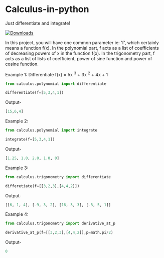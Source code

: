 # Calculus-in-python
Just differentiate and integrate!

[![Downloads](https://pepy.tech/badge/pythcalculus)](https://pepy.tech/project/pythcalculus)

In this project, you will have one common parameter ie: 'f', which certainly means a function f(x).
In the polynomial part, f acts as a list of coefficients of decreasing powers of x in the function f(x). 
In the trigonometry part, f acts as a list of lists of coefficient, power of sine function and power of cosine function.


Example 1: Differentiate f(x) = 5x <sup>3</sup> + 3x <sup>2</sup> + 4x + 1

```python
from calculus.polynomial import differentiate

differentiate(f=[5,3,4,1])
```

Output-

```python
[15,6,4]
```

Example 2:

```python
from calculus.polynomial import integrate

integrate(f=[5,3,4,1])
```

Output-

```python
[1.25, 1.0, 2.0, 1.0, 0]
```

Example 3:

```python
from calculus.trigonometry import differentiate

differetiate(f=[[3,2,3],[4,4,2]])
```

Output-

```python
[[6, 1, 4], [-9, 3, 2], [16, 3, 3], [-8, 5, 1]]
```

Example 4:

```python
from calculus.trigonometry import derivative_at_p

derivative_at_p(f=[[3,2,3],[4,4,2]],p=math.pi/2)
```

Output-

```python
0
```

